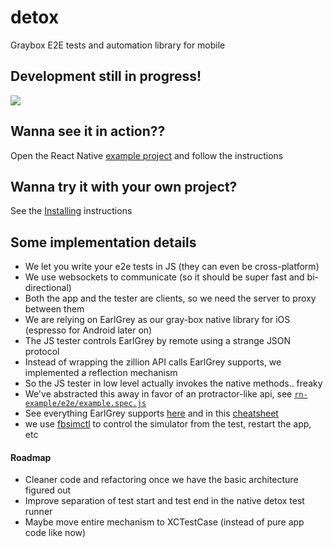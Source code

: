 # detox

Graybox E2E tests and automation library for mobile

## Development still in progress!

<img src="http://i.imgur.com/O2ZzrKG.gif">

## Wanna see it in action??

Open the React Native [example project](rn-example) and follow the instructions

## Wanna try it with your own project?

See the [Installing](INSTALLING.md) instructions

## Some implementation details

* We let you write your e2e tests in JS (they can even be cross-platform)
* We use websockets to communicate (so it should be super fast and bi-directional)
* Both the app and the tester are clients, so we need the server to proxy between them
* We are relying on EarlGrey as our gray-box native library for iOS (espresso for Android later on)
* The JS tester controls EarlGrey by remote using a strange JSON protocol
* Instead of wrapping the zillion API calls EarlGrey supports, we implemented a reflection mechanism
* So the JS tester in low level actually invokes the native methods.. freaky
* We've abstracted this away in favor of an protractor-like api, see [`rn-example/e2e/example.spec.js`](rn-example/e2e/example.spec.js)
* See everything EarlGrey supports [here](https://github.com/google/EarlGrey/blob/master/docs/api.md) and in this [cheatsheet](https://github.com/google/EarlGrey/blob/master/docs/cheatsheet/cheatsheet.pdf)
* we use [fbsimctl](https://github.com/facebook/FBSimulatorControl) to control the simulator from the test, restart the app, etc

#### Roadmap

* Cleaner code and refactoring once we have the basic architecture figured out
* Improve separation of test start and test end in the native detox test runner
* Maybe move entire mechanism to XCTestCase (instead of pure app code like now)
